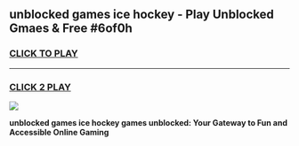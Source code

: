 
## unblocked games ice hockey - Play Unblocked Gmaes & Free #6of0h
<h3>
<a href="https://news.freeplayer.one?title=unblocked_games_ice_hockey&ref=03M">CLICK TO PLAY</a></h3>
<hr>

<h3>
<a href="https://news.freeplayer.one?title=unblocked_games_ice_hockey&ref=03M">CLICK 2 PLAY</a>
  
</h3>

<a href="https://news.freeplayer.one?title=unblocked_games_ice_hockey&ref=03M"><img src="https://clearcache.store/games.png"></a>


**unblocked games ice hockey games unblocked: Your Gateway to Fun and Accessible Online Gaming**
